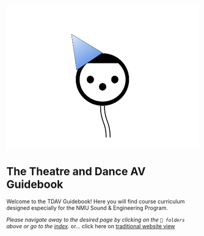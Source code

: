 ![Alt_text](assets/xlr_icon.png)

# The Theatre and Dance AV Guidebook
Welcome to the TDAV Guidebook! Here you will find course curriculum designed especially for the NMU Sound & Engineering Program.

*Please navigate away to the desired page by clicking on the `📁 folders` above or go to the [index](index.md).*
or... click here on [traditional website view](nmutdav.github.io/guidebook/)
